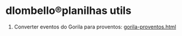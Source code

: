 # dlombello®planilhas utils

1. Converter eventos do Gorila para proventos: [gorila-proventos.html](gorila-proventos.html)
